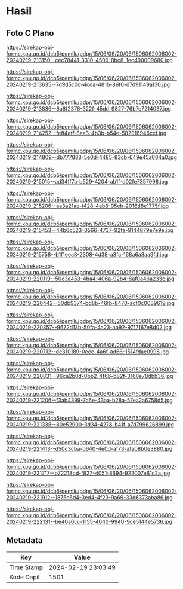 # Hasil

## Foto C Plano

https://sirekap-obj-formc.kpu.go.id/dcb5/pemilu/pdpr/15/06/06/20/06/1506062006002-20240219-213150--cec78441-3310-4500-8bc8-1ec490009680.jpg

https://sirekap-obj-formc.kpu.go.id/dcb5/pemilu/pdpr/15/06/06/20/06/1506062006002-20240219-213635--7d9d5c0c-4cda-481b-86f0-d7d91149a130.jpg

https://sirekap-obj-formc.kpu.go.id/dcb5/pemilu/pdpr/15/06/06/20/06/1506062006002-20240219-213836--8a6f2376-322f-45dd-9827-76b7e7214037.jpg

https://sirekap-obj-formc.kpu.go.id/dcb5/pemilu/pdpr/15/06/06/20/06/1506062006002-20240219-214252--feff4aff-8aa3-4b3b-b54e-582918946ccf.jpg

https://sirekap-obj-formc.kpu.go.id/dcb5/pemilu/pdpr/15/06/06/20/06/1506062006002-20240219-214809--db777888-5e0d-4485-83cb-649e45a004a0.jpg

https://sirekap-obj-formc.kpu.go.id/dcb5/pemilu/pdpr/15/06/06/20/06/1506062006002-20240219-215015--ad34ff7a-b529-4204-ab1f-d02fe7357998.jpg

https://sirekap-obj-formc.kpu.go.id/dcb5/pemilu/pdpr/15/06/06/20/06/1506062006002-20240219-215206--aa3a21ae-f428-4ab8-95eb-2016d8e1775f.jpg

https://sirekap-obj-formc.kpu.go.id/dcb5/pemilu/pdpr/15/06/06/20/06/1506062006002-20240219-215453--44b6c523-0566-4737-92fa-9144879e7e9e.jpg

https://sirekap-obj-formc.kpu.go.id/dcb5/pemilu/pdpr/15/06/06/20/06/1506062006002-20240219-215758--b1f1eea8-2308-4d38-a3fa-168a6a3aa9fd.jpg

https://sirekap-obj-formc.kpu.go.id/dcb5/pemilu/pdpr/15/06/06/20/06/1506062006002-20240219-220119--50c3a453-4ba4-406a-92b4-6af0a46a233c.jpg

https://sirekap-obj-formc.kpu.go.id/dcb5/pemilu/pdpr/15/06/06/20/06/1506062006002-20240219-220442--50db9374-bd8b-46fb-8470-acf0c0039619.jpg

https://sirekap-obj-formc.kpu.go.id/dcb5/pemilu/pdpr/15/06/06/20/06/1506062006002-20240219-220357--9672d13b-50fa-4a23-ab92-9717167e8d02.jpg

https://sirekap-obj-formc.kpu.go.id/dcb5/pemilu/pdpr/15/06/06/20/06/1506062006002-20240219-220712--de310189-0ecc-4a6f-ad66-1514fdae0998.jpg

https://sirekap-obj-formc.kpu.go.id/dcb5/pemilu/pdpr/15/06/06/20/06/1506062006002-20240219-220831--96ca2b0d-0bb2-4f66-b82f-3168e78dbb36.jpg

https://sirekap-obj-formc.kpu.go.id/dcb5/pemilu/pdpr/15/06/06/20/06/1506062006002-20240219-221206--f3ab4399-7c6e-43aa-b28a-57ea2a6758d5.jpg

https://sirekap-obj-formc.kpu.go.id/dcb5/pemilu/pdpr/15/06/06/20/06/1506062006002-20240219-221338--80e52900-3d34-4278-b41f-a7d799626899.jpg

https://sirekap-obj-formc.kpu.go.id/dcb5/pemilu/pdpr/15/06/06/20/06/1506062006002-20240219-221413--d50c3cba-b640-4e0d-af73-afa08b0e3880.jpg

https://sirekap-obj-formc.kpu.go.id/dcb5/pemilu/pdpr/15/06/06/20/06/1506062006002-20240219-221717--b72218bd-f827-4051-8694-922007e61c2a.jpg

https://sirekap-obj-formc.kpu.go.id/dcb5/pemilu/pdpr/15/06/06/20/06/1506062006002-20240219-221912--1875c6d4-3ed4-4f23-9a69-33d6373aba86.jpg

https://sirekap-obj-formc.kpu.go.id/dcb5/pemilu/pdpr/15/06/06/20/06/1506062006002-20240219-222131--be40a6cc-1155-4040-9940-9ce5144e5736.jpg


## Metadata

| Key        | Value               |
| ---------- | ------------------- |
| Time Stamp | 2024-02-19 23:03:49 |
| Kode Dapil | 1501                |



